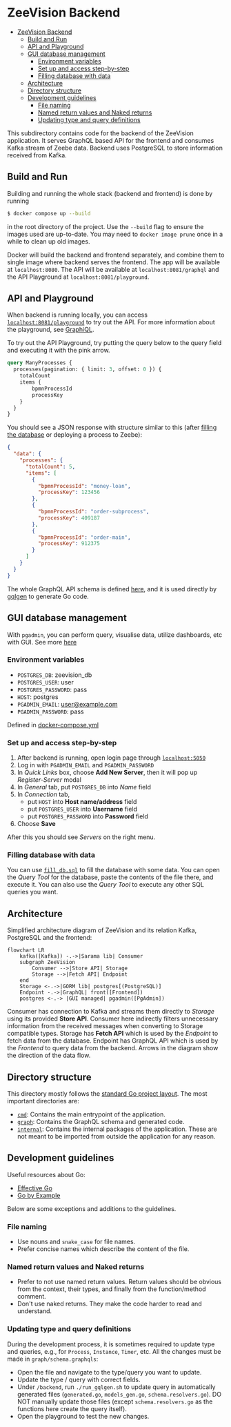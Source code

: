 # ZeeVision Backend

- [ZeeVision Backend](#zeevision-backend)
  - [Build and Run](#build-and-run)
  - [API and Playground](#api-and-playground)
  - [GUI database management](#gui-database-management)
    - [Environment variables](#environment-variables)
    - [Set up and access step-by-step](#set-up-and-access-step-by-step)
    - [Filling database with data](#filling-database-with-data)
  - [Architecture](#architecture)
  - [Directory structure](#directory-structure)
  - [Development guidelines](#development-guidelines)
    - [File naming](#file-naming)
    - [Named return values and Naked returns](#named-return-values-and-naked-returns)
    - [Updating type and query definitions](#updating-type-and-query-definitions)

This subdirectory contains code for the backend of the ZeeVision application. It serves GraphQL based API for the frontend and consumes Kafka stream of Zeebe data. Backend uses PostgreSQL to store information
received from Kafka.

## Build and Run

Building and running the whole stack (backend and frontend) is done by running

```bash
$ docker compose up --build
```

in the root directory of the project. Use the `--build` flag to ensure the images used are up-to-date. You may need to `docker image prune` once in a while to clean up old images.

Docker will build the backend and frontend separately, and combine them to single image where backend serves the frontend. The app will be available at `localhost:8080`. The API will be available at `localhost:8081/graphql` and the API Playground at `localhost:8081/playground`.

## API and Playground

When backend is running locally, you can access [`localhost:8081/playground`](http://localhost:8081/playground) to try out the API. For more information about the playground, see [GraphiQL](https://github.com/graphql/graphiql/tree/main/packages/graphiql).

To try out the API Playground, try putting the query below to the query field and executing it with the pink arrow.

```graphql
query ManyProcesses {
  processes(pagination: { limit: 3, offset: 0 }) {
    totalCount
    items {
        bpmnProcessId
        processKey
    }
  }
}
```

You should see a JSON response with structure similar to this (after [filling the database](#filling-database-with-data) or deploying a process to Zeebe):

```json
{
  "data": {
    "processes": {
      "totalCount": 5,
      "items": [
        {
          "bpmnProcessId": "money-loan",
          "processKey": 123456
        },
        {
          "bpmnProcessId": "order-subprocess",
          "processKey": 409187
        },
        {
          "bpmnProcessId": "order-main",
          "processKey": 912375
        }
      ]
    }
  }
}
```

The whole GraphQL API schema is defined [here](../backend/graph/schema.graphqls), and it is used directly by [gqlgen](https://gqlgen.com/) to generate Go code.

## GUI database management

With `pgadmin`, you can perform query, visualise data, utilize dashboards, etc with GUI. See more [here](https://www.pgadmin.org/docs/pgadmin4/7.8/index.html)

### Environment variables

- `POSTGRES_DB`: zeevision_db
- `POSTGRES_USER`: user
- `POSTGRES_PASSWORD`: pass
- `HOST`: postgres
- `PGADMIN_EMAIL`: user@example.com
- `PGADMIN_PASSWORD`: pass

Defined in [docker-compose.yml](../docker-compose.yml)

### Set up and access step-by-step

1.  After backend is running, open login page through [`localhost:5050`](http://localhost:5050)
2. Log in with `PGADMIN_EMAIL` and `PGADMIN_PASSWORD`
3. In *Quick Links* box, choose **Add New Server**, then it will pop up *Register-Server* modal 
4. In *General* tab, put `POSTGRES_DB` into *Name* field
5. In *Connection* tab, 
   - put `HOST` into **Host name/address** field
   - put `POSTGRES_USER` into **Username** field
   - put `POSTGRES_PASSWORD` into **Password** field
6. Choose **Save**

After this you should see *Servers* on the right menu.

### Filling database with data

You can use [`fill_db.sql`](test/data/fill_db.sql) to fill the database with some data. You can open the *Query Tool* for the database, paste the contents of the file there, and execute it. You can also use the *Query Tool* to execute any other SQL queries you want.

## Architecture

Simplified architecture diagram of ZeeVision and its relation Kafka, PostgreSQL and the frontend:

```mermaid
flowchart LR
    kafka([Kafka]) -.->|Sarama lib| Consumer
    subgraph ZeeVision
        Consumer -->|Store API| Storage
        Storage -->|Fetch API| Endpoint
    end
    Storage <-.->|GORM lib| postgres[(PostgreSQL)]
    Endpoint -.->|GraphQL| front([Frontend])
    postgres <-.-> |GUI managed| pgadmin([PgAdmin])
```

Consumer has connection to Kafka and streams them directly to _Storage_ using its provided **Store API**. Consumer here indirectly filters unnecessary information from the received messages when converting to Storage compatible types. Storage has **Fetch API** which is used by the _Endpoint_ to fetch data from the database. Endpoint has GraphQL API which is used by the _Frontend_ to query data from the backend. Arrows in the diagram show the direction of the data flow.

## Directory structure

This directory mostly follows the [standard Go project layout](https://github.com/golang-standards/project-layout). The most important directories are:

- [`cmd`](cmd): Contains the main entrypoint of the application.
- [`graph`](graph): Contains the GraphQL schema and generated code.
- [`internal`](internal): Contains the internal packages of the application. These are not meant to be imported from outside the application for any reason.

## Development guidelines

Useful resources about Go:

- [Effective Go](https://go.dev/doc/effective_go)
- [Go by Example](https://gobyexample.com/)

Below are some exceptions and additions to the guidelines.

### File naming

- Use nouns and `snake_case` for file names.
- Prefer concise names which describe the content of the file.

### Named return values and Naked returns

- Prefer to not use named return values. Return values should be obvious from the context, their types, and finally from the function/method comment.
- Don't use naked returns. They make the code harder to read and understand.

### Updating type and query definitions

During the development process, it is sometimes required to update type and queries, e.g., for `Process`, `Instance`, `Timer`, etc. All the changes must be made in `graph/schema.graphqls`:
- Open the file and navigate to the type/query you want to update.
- Update the type / query with correct fields.
- Under `/backend`, run `./run_gqlgen.sh` to update query in automatically generated files (`generated.go`, `models_gen.go`, `schema.resolvers.go`). DO NOT manually update those files (except `schema.resolvers.go` as the functions here create the query itself).
- Open the playground to test the new changes.
